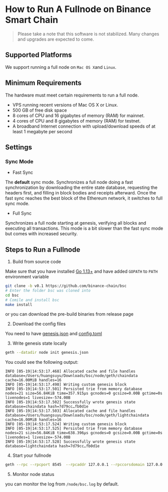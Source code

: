 # How to Run A Fullnode on Binance Smart Chain
> Please take a note that this software is not stabilized. Many changes and upgrades are expected to come.

## Supported Platforms

We support running a full node on `Mac OS X`and `Linux`.

## Minimum Requirements

The hardware must meet certain requirements to run a full node.

- VPS running recent versions of Mac OS X or Linux.
- 500 GB of free disk space
- 8 cores of CPU and 16 gigabytes of memory (RAM) for mainnet.
- 4 cores of CPU and 8 gigabytes of memory (RAM) for testnet.
- A broadband Internet connection with upload/download speeds of at least 1 megabyte per second

## Settings

### Sync Mode

* Fast Sync

The **default** sync mode. Synchronizes a full node doing a fast synchronization by downloading the entire state database, requesting the headers first, and filling in block bodies and receipts afterward. Once the fast sync reaches the best block of the Ethereum network, it switches to full sync mode.

* Full Sync

Synchronizes a full node starting at genesis, verifying all blocks and executing all transactions. This mode is a bit slower than the fast sync mode but comes with increased security.


## Steps to Run a Fullnode

1. Build from source code

Make sure that you have installed [Go 1.13+](https://golang.org/doc/install) and have added `GOPATH` to `PATH` environment variable

```bash
git clone -b v0.1 https://github.com/binance-chain/bsc
# Enter the folder bsc was cloned into
cd bsc
# Comile and install bsc
make install
```

or you can download the pre-build binaries from release page

2. Download the config files

You need to have [genesis.json]() and [config.toml]()

3. Write genesis state locally

```bash
geth --datadir node init genesis.json
```

You could see the following output:

```
INFO [05-19|14:53:17.468] Allocated cache and file handles         database=/Users/huangsuyu/Downloads/bsc/node/geth/chaindata cache=16.00MiB handles=16
INFO [05-19|14:53:17.498] Writing custom genesis block
INFO [05-19|14:53:17.501] Persisted trie from memory database      nodes=21 size=56.84KiB time=357.915µs gcnodes=0 gcsize=0.00B gctime=0s livenodes=1 livesize=-574.00B
INFO [05-19|14:53:17.502] Successfully wrote genesis state         database=chaindata hash=7d79cc…fb0d1e
INFO [05-19|14:53:17.503] Allocated cache and file handles         database=/Users/huangsuyu/Downloads/bsc/node/geth/lightchaindata cache=16.00MiB handles=16
INFO [05-19|14:53:17.524] Writing custom genesis block
INFO [05-19|14:53:17.525] Persisted trie from memory database      nodes=21 size=56.84KiB time=638.396µs gcnodes=0 gcsize=0.00B gctime=0s livenodes=1 livesize=-574.00B
INFO [05-19|14:53:17.528] Successfully wrote genesis state         database=lightchaindata hash=7d79cc…fb0d1e
```
4. Start your fullnode

```bash
geth --rpc --rpcport 8545  --rpcaddr 127.0.0.1 --rpccorsdomain 127.0.0.1 --config ./config.toml --datadir ./node -unlock {validator-address} --mine --allow-insecure-unlock  --rpcapi "eth,web3,miner,net,admin,personal,debug" --pprofaddr 0.0.0.0 --metrics --pprof
 ```

5. Monitor node status

you can monitor the log from `/node/bsc.log` by default.



